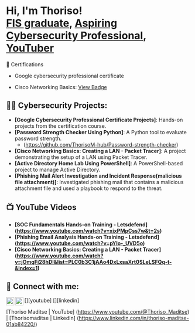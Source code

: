 <h1>Hi, I'm Thoriso! <br/><a href="https://github.com/ThorisoM-hub/ThorisoM-hub">FIS graduate</a>, <a href="https://www.linkedin.com/in/thoriso-maditse-01ab84220">Aspiring Cybersecurity Professional</a>, <a href="https://www.youtube.com/@Thoriso_Maditse">YouTuber</a></h1


<h2>📃 Certifications </h2>

- Google cybersecurity professional certificate 

- Cisco Networking Basics: [View Badge](https://www.credly.com/badges/ffe6691f-fe40-47e1-87f5-f40d5cbc7c82/linked_in_profile)

<h2>👨‍💻 Cybersecurity Projects:</h2>

- **[Google Cybersecurity Professional Certificate Projects]**: Hands-on projects from the certification course.
- **[Password Strength Checker Using Python]**: A Python tool to evaluate password strength.
    - (https://github.com/ThorisoM-hub/Password-strength-checker) 
- **[Cisco Networking Basics: Creating a LAN - Packet Tracer]**: A project demonstrating the setup of a LAN using Packet Tracer.
- **[Active Directory Home Lab Using PowerShell]**: A PowerShell-based project to manage Active Directory.
- **[Phishing Mail Alert Investigation and Incident Response(malicious file attachment)]**: Investigated phishing mail that contains a malicious attachment file and used a playbook to respond to the threat.

  

<h2>📺 YouTube Videos</h2>

- **[SOC Fundamentals Hands-on Training - Letsdefend] (https://www.youtube.com/watch?v=xixPMpCss7w&t=2s)**
- **[Phishing Email Analysis Hands-on Training - Letsdefend] (https://www.youtube.com/watch?v=pYIo-_UVD5o)**
- **[Cisco Networking Basics: Creating a LAN - Packet Tracer] (https://www.youtube.com/watch?v=jOmqFi28hDI&list=PLC0b3C1jAAo4DxLxsaXrt0SLeLSFQq-t-&index=1)**

<h2> 🤳 Connect with me:</h2>

[<img align="left" alt="Thoriso Maditse | YouTube" width="22px" src="https://cdn.jsdelivr.net/npm/simple-icons@v3/icons/youtube.svg" />][youtube]
[<img align="left" alt="Thorisomaditse | LinkedIn" width="22px" src="https://cdn.jsdelivr.net/npm/simple-icons@v3/icons/linkedin.svg" />][linkedin]


[Thoriso Maditse | YouTube] (https://www.youtube.com/@Thoriso_Maditse) | [Thorisomaditse | LinkedIn] (https://www.linkedin.com/in/thoriso-maditse-01ab84220/)


<!--
**joshmadakor1/joshmadakor1** is a ✨ _special_ ✨ repository because its `README.md` (this file) appears on your GitHub profile.

Here are some ideas to get you started:

- 🔭 I’m currently working on ...
- 🌱 I’m currently learning ...
- 👯 I’m looking to collaborate on ...
- 🤔 I’m looking for help with ...
- 💬 Ask me about ...
- 📫 How to reach me: ...
- 😄 Pronouns: ...
- ⚡ Fun fact: ...
-->

